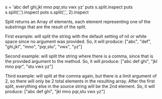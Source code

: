 s = 'abc def ghi,jkl mno pqr,stu vwx yz'
puts s.split.inspect
puts s.split(',').inspect
puts s.split(',', 2).inspect

Split returns an Array of elements, each element representing one of the 
substrings that are the result of the split.

First example: will split the string with the default setting of nil or white space since no argument was provided. So, it will produce:
["abc", "def", "ghi,jkl", "mno", "pqr,stu", "vwx", "yz"]

Second example: will split the string where there is a comma, since that is 
the provided argument to the method. So, it will produce:
["abc def ghi", "jkl mno pqr", "stu vwx yz"]

Third example: will split at the comma again, but there is a limit argument of
2, so there will only be 2 total elements in the resulting array. After the
first split, everything else in the source string will be the 2nd element.
So, it will produce:
["abc def ghi", "jkl mno pqr,stu vwx yz"]
